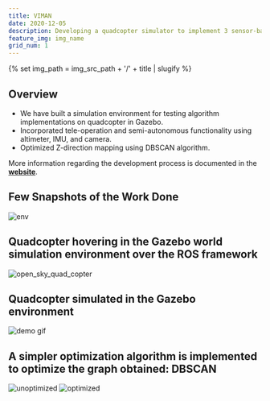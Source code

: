 ```yaml
---
title: VIMAN
date: 2020-12-05
description: Developing a quadcopter simulator to implement 3 sensor-based Z-direction SLAM.
feature_img: img_name
grid_num: 1
---
```


{% set img_path =  img_src_path + '/' + title | slugify %}

<h2 class="text-2xl">Overview</h2>

<ul class="list-disc list-inside">
    <li> We have built a simulation environment for testing algorithm implementations on quadcopter in Gazebo.  </li>
    <li> Incorporated tele-operation and semi-autonomous functionality using altimeter, IMU, and camera.  </li>
    <li>Optimized Z-direction mapping using DBSCAN algorithm.</li>
</ul>

More information regarding the development process is documented in the [**website**](https://sites.google.com/view/project-viman/progress).

<h2 class="text-2xl">Few Snapshots of the Work Done</h2>

<img src="{{img_path}}/env.png" alt="env" class="float-center m-4  h-auto">

<h2 class="text-xl">Quadcopter hovering in the Gazebo world simulation environment over the ROS framework</h2>


<img src="{{img_path}}/open_sky_1.jpg" alt="open_sky_quad_copter" class="float-center m-4  h-auto">

<h2 class="text-xl">Quadcopter simulated in the Gazebo environment</h2>

<img src="{{img_path}}/motion_z_keyboard-1.gif" alt="demo gif" class="float-center m-4  h-auto">

<h2 class="text-xl">A simpler optimization algorithm is implemented to optimize the graph obtained: DBSCAN</h2>

<img src="{{img_path}}/unoptimized.png" alt="unoptimized" class="float-center m-4  h-auto">

<img src="{{img_path}}/optimized.png" alt="optimized" class="float-center m-4  h-auto">
